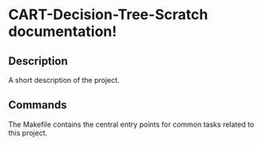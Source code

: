# CART-Decision-Tree-Scratch documentation!

## Description

A short description of the project.

## Commands

The Makefile contains the central entry points for common tasks related to this project.

